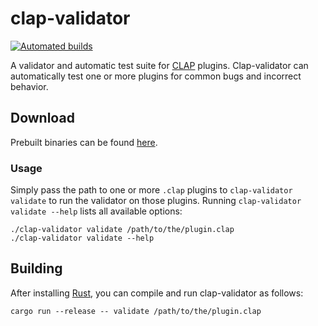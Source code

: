 # clap-validator

[![Automated builds](https://github.com/free-audio/clap-validator/actions/workflows/build.yml/badge.svg?branch=master)](https://github.com/free-audio/clap-validator/actions/workflows/build.yml?query=branch%3Amaster)

A validator and automatic test suite for [CLAP](https://github.com/free-audio/clap) plugins. Clap-validator can automatically test one or more plugins for common bugs and incorrect behavior.

## Download

Prebuilt binaries can be found
[here](https://nightly.link/free-audio/clap-validator/workflows/build/master).

### Usage

Simply pass the path to one or more `.clap` plugins to `clap-validator validate`
to run the validator on those plugins. Running `clap-validator validate --help`
lists all available options:

```shell
./clap-validator validate /path/to/the/plugin.clap
./clap-validator validate --help
```

## Building

After installing [Rust](https://rustup.rs/), you can compile and run clap-validator as follows:

```shell
cargo run --release -- validate /path/to/the/plugin.clap
```
